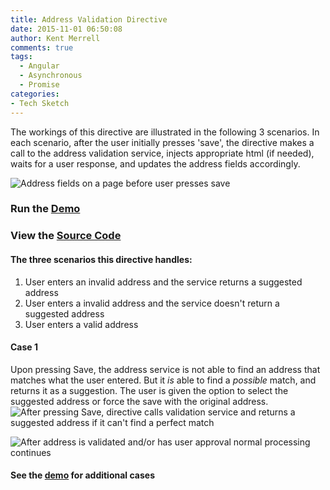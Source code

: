 ```yaml
---
title: Address Validation Directive
date: 2015-11-01 06:50:08
author: Kent Merrell
comments: true
tags: 
  - Angular
  - Asynchronous
  - Promise
categories: 
- Tech Sketch
---
```


The workings of this directive are illustrated in the following 3 scenarios. In each scenario, after the user initially presses 'save', the directive makes a call to the address validation service, injects appropriate html (if needed), waits for a user response, and updates the address fields accordingly.

 ![Address fields on a page before user presses save](/blog/static/address-validation-directive-1.png )
<!-- more -->

###  Run the [Demo](http://datadoodler.github.io/ts-00-address-suggestion-directive)

###  View the [Source Code](http://github.com/datadoodler/ts-00-address-suggestion-directive)

#### The three scenarios this directive handles:
1. User enters an invalid address and the service returns a suggested address
2. User enters a invalid address and the service doesn't return a suggested address
3. User enters a valid address

#### Case 1
Upon pressing Save, the address service is not able to find an address that matches what the user entered. But it <em>is</em> able to find a <em>possible</em> match, and returns it as a suggestion. The user is given the option to select the suggested address or force the save with the original address.
![After pressing Save, directive calls validation service and returns a suggested address if it can't find a perfect match](/blog/static/address-validation-directive-2.png )
 
 
![After address is validated and/or has user approval normal processing continues](/blog/static/address-validation-directive-3.png )


#### See the [demo](http://datadoodler.github.io/ts-00-address-suggestion-directive) for additional cases


 

